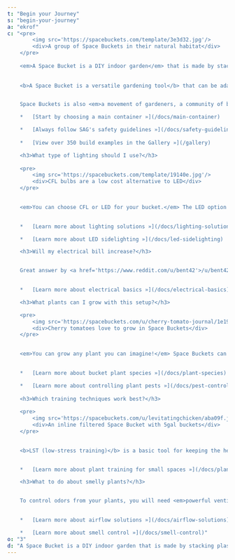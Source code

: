 ```yaml
---
t: "Begin your Journey"
s: "begin-your-journey"
a: "ekrof"
c: "<pre>
        <img src='https://spacebuckets.com/template/3e3d32.jpg'/>
        <div>A group of Space Buckets in their natural habitat</div>
    </pre>
    
    <em>A Space Bucket is a DIY indoor garden</em> that is made by stacking plastic containers alongside [lighting (CFL or LED)](/docs/lighting-solutions) and [airflow (PC or other fans)](/docs/airflow-solutions). It is an enclosed growth chamber that can be used to garden many kinds of plants. 
    
    
    <b>A Space Bucket is a versatile gardening tool</b> that can be adapted to the users needs. Every variable of its environment can be <b>tweaked and upgraded</b>: for example, some plants may require more light intensity than others, or different humidity conditions.


    Space Buckets is also <em>a movement of gardeners, a community of botanically inclined individuals</em> who like to grow plants indoors and share information freely. The <a href='https://www.reddit.com/r/SpaceBuckets'>/r/SpaceBuckets subreddit</a> is our main forum, and this website is its companion. Bucketeers are open, friendly and thorough, as the [manifesto states](/docs/manifesto).

    *   [Start by choosing a main container »](/docs/main-container)

    *   [Always follow SAG's safety guidelines »](/docs/safety-guidelines)
    
    *   [View over 350 build examples in the Gallery »](/gallery)

    <h3>What type of lighting should I use?</h3>
    
    <pre>
        <img src='https://spacebuckets.com/template/19140e.jpg'/>
        <div>CFL bulbs are a low cost alternative to LED</div>
    </pre>            
    

    <em>You can choose CFL or LED for your bucket.</em> The LED option can be solved with a [UFO LED grow light](https://amzn.to/3nnX3eV). The recommended size is the '180w' model for a typical 5gal Space Bucket. If you go the CFL route, about [4x23w bulbs will be needed](https://amzn.to/393Ihl2). You can [mix light spectrums](/docs/light-colors) (like 2700K and 6500K) during the whole life of the plant, though warm-white is preferred for all around plant growth. <b>Either configuration can be used along [5630SMD LED light strips](https://amzn.to/3hj99Cn)</b>. These lights stick to the walls of the bucket for extra photosynthesis.
    

    *   [Learn more about lighting solutions »](/docs/lighting-solutions)

    *   [Learn more about LED sidelighting »](/docs/led-sidelighting)

    <h3>Will my electrical bill increase?</h3>


    Great answer by <a href='https://www.reddit.com/u/bent42'>/u/bent42</a>: <i>'There are two factors: <b>the wattage of your lights, and your cost per Kilowatt.</b> Electricity is billed by the Kilowatt/hour. So if you know the ['true' watts of your lights](/docs/equivalent-wattage) (and fans) and how long they are on, you can easily calculate the cost. For example: 150 watts total x 24 hours of veg = 3600 watts in 24 hours, or 3.6 kilowatts a day. The average price per kilowatt/hour in the US is around 12 cents, so 3.6*$0.12=$0.43/day in veg, or about $13/mo, and about half that in flower.'</i>
  

    *   [Learn more about electrical basics »](/docs/electrical-basics)

    <h3>What plants can I grow with this setup?</h3>    

    <pre>
        <img src='https://spacebuckets.com/u/cherry-tomato-journal/1e190b.jpg'/>
        <div>Cherry tomatoes love to grow in Space Buckets</div>
    </pre>      
    

    <em>You can grow any plant you can imagine!</em> Space Buckets can be used for the entire life of most plants, and also works great for germinating seeds or maintaining clones. You will see that Cannabis is a very popular choice among bucketeers, but its not the only thing that thrives in this DIY indoor garden. Users from the [subreddit community](https://www.reddit.com/r/SpaceBuckets) have grown <b>Tomatoes, Peppers, Dill, Chives, Basil, and even Wasabi and Avocado!</b> All plants enjoy the bucket garden, especially herbs and fruits. You are invited to try new types of plants, every species deserves a bucket. Plant experimentation is encouraged! Why not some SB avocados, succulents or potatoes?
    

    *   [Learn more about bucket plant species »](/docs/plant-species)

    *   [Learn more about controlling plant pests »](/docs/pest-control)
                  
    <h3>Which training techniques work best?</h3>
    
    <pre>
        <img src='https://spacebuckets.com/u/levitatingchicken/aba09f.jpg'/>
        <div>An inline filtered Space Bucket with 5gal buckets</div>
    </pre>
    

    <b>LST (low-stress training)</b> is a basic tool for keeping the height of the plant under control. You can use hooks to tie the branches to the soil or the side of the pot. You can even create a <b>SCROG net</b> to grow as horizontally as possible. <b>Topping</b> is another recommended training technique for a bucket grow: you have to cut the top-most growth of the plant. This will cause it to bush out, and two tops will appear from the 'shoulders' of the node. <b>Pruning</b> can be a good idea too: you can remove some leaves if they're blocking too much light from the tops. This is better done in moderation.


    *   [Learn more about plant training for small spaces »](/docs/plant-training)

    <h3>What to do about smelly plants?</h3>


    To control odors from your plants, you will need <em>powerful ventilation and some type of carbon filter</em>. If you want to get rid of mostly all the smell, you should look into [inline fans and filters](https://amzn.to/3z4Cdnh), which can be connected with ducting to one or more buckets. Another option is <b>[ONA gel](https://amzn.to/3nsOJKW)</b>, as SAG says: 'ONA does wonders particularly during a harvest where a simple charcoal filter may not cut it'. You have to put the gel outside of the bucket, near the exhaust fan.
    

    *   [Learn more about airflow solutions »](/docs/airflow-solutions)

    *   [Learn more about smell control »](/docs/smell-control)"
o: "3"
d: "A Space Bucket is a DIY indoor garden that is made by stacking plastic containers alongside lighting (CFL or LED) and airflow (PC or other fans). It is an enclosed growth chamber that can be used to garden many kinds of plants. A Space Bucket is a versatile gardening tool that can be adapted to the users needs."
---
```

